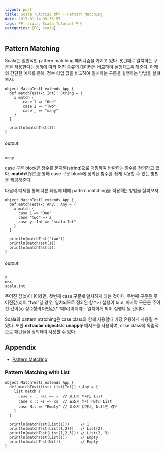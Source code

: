 ```yaml
---
layout: post
title: Scala Tutorial 번역 - Pattern Matching
date: 2017-01-14 09:36:55
tags: FP, scala, Scala Tutorial 번역
categories: [FP, Scala]
---
```


## Pattern Matching
Scala는 일반적인 pattern matching 메카니즘을 가지고 있다. 첫번째로 일치하는 구문을 적용한다는 정책에 따라 어떤 종류의 데이터든 비교하여 실행하도록 해준다.
아래의 간단한 예제를 통해, 정수 타입 값을 비교하여 일치하는 구문을 실행하는 방법을 살펴보자.

```
object MatchTest1 extends App {
  def matchTest(x: Int): String = {
    x match {
        case 1 => "One"
        case 2 => "Two"
        case _ => "many"
    }
  }

  println(matchTest(3))
}
```

###### output

```
many
```

case 구문 block은 정수를 문자열(string)으로 매핑하여 반환하는 함수를 정의하고 있다. **match**키워드를 통해 case 구문 block에 정의된 함수를 쉽게 적용할 수 있는 방법을 제공해준다.

다음의 예제를 통해 다른 타입에 대해 pattern matching을 적용하는 방법을 살펴보자

```
object MatchTest2 extends App {
  def matchTest(x: Any): Any = {
    x match {
      case 1 => "One"
      case "two" => 2
      case y: Int => "scala.Int"
    }
  }

  println(matchTest("two"))
  println(matchTest(1))
  println(matchTest(3))
}

```

###### output

```
2
One
scala.Int
```

주어진 값(x)이 1이라면, 첫번째 case 구문에 일치하게 되는 것이다. 두번째 구문은 주어진값(x)이 "two"일 경우, 일치되므로 정의된 함수가 실행이 되고, 마지막 구문은 주어진 값이(x) 정수형의 어떤값(* 1제외)이더라도 일치하게 되어 실행이 될 것이다.

Scala의 pattern matching은 case class와 함께 사용할때 가장 유용하게 사용될 수 있다. 또한 **extractor objects**의 **unapply** 메서드를 사용하여, case class에 독립적으로 패턴들을 정의하여 사용할 수 있다.
## Appendix
- [Pattern Matching](https://en.wikipedia.org/wiki/Pattern_matching)

### Pattern Matching with List

```
object MatchTest3 extends App {
  def matchTest(list: List[Int]) : Any = {
    list match {
      case x :: Nil => x  // 요소가 하나인 List
      case x :: xs => xs  // 요소가 하나 이상인 List
      case Nil => "Empty" // 요소가 없거나, Null인 경우
    }
  }

  println(matchTest(List(1)))     // 1
  println(matchTest(List(1,2)))   // List(2)
  println(matchTest(List(1,2,3))) // List(2, 3)
  println(matchTest(List()))      // Empty
  println(matchTest(Nil))         // Empty
}

```
